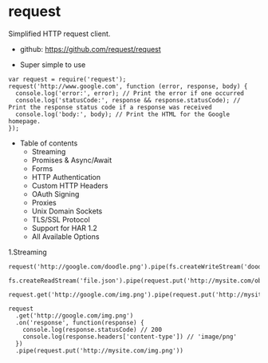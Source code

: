 # request

Simplified HTTP request client.

* github: https://github.com/request/request

* Super simple to use
```
var request = require('request');
request('http://www.google.com', function (error, response, body) {
  console.log('error:', error); // Print the error if one occurred
  console.log('statusCode:', response && response.statusCode); // Print the response status code if a response was received
  console.log('body:', body); // Print the HTML for the Google homepage.
});
```

* Table of contents
  - Streaming
  - Promises & Async/Await
  - Forms
  - HTTP Authentication
  - Custom HTTP Headers
  - OAuth Signing
  - Proxies
  - Unix Domain Sockets
  - TLS/SSL Protocol
  - Support for HAR 1.2
  - All Available Options

1.Streaming
```
request('http://google.com/doodle.png').pipe(fs.createWriteStream('doodle.png'))

fs.createReadStream('file.json').pipe(request.put('http://mysite.com/obj.json'))

request.get('http://google.com/img.png').pipe(request.put('http://mysite.com/img.png'))

request
  .get('http://google.com/img.png')
  .on('response', function(response) {
    console.log(response.statusCode) // 200
    console.log(response.headers['content-type']) // 'image/png'
  })
  .pipe(request.put('http://mysite.com/img.png'))
```
